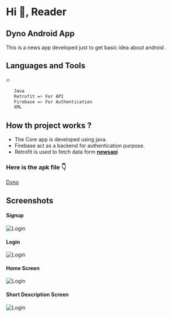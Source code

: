 # Hi 👋, Reader
## Dyno Android App
This is a news app developed just to get basic idea about android .

## Languages and Tools 
🔥
```CSS
   Java
   Retrofit => For API 
   Firebase => For Authentication
   XML
```

## How th project works ?
* The Core app is developed using java.
* Firebase act as a backend for authentication purpose.
* Retrofit is used to fetch data form **[newsapi](https://newsapi.org/)**


### Here is the apk file 👇
[Dyno](https://drive.google.com/file/d/1ZzF5eQB24XlrYY32dbTBYj1sPBN1sEvf/view?usp=sharing)


## Screenshots

#### Signup
![Login](images/signup.png)
#### Login
![Login](images/login.png) 
#### Home Screen
![Login](images/mainscreen.png) 
#### Short Description Screen
![Login](images/newscreen.png)


